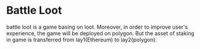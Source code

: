 # Battle Loot 

battle loot is a game basing on loot. Moreover, in order to improve user's experience, the game will be deployed on polygon. But the asset of staking in game is transferred from lay1(Ethereum) to lay2(polygon).


